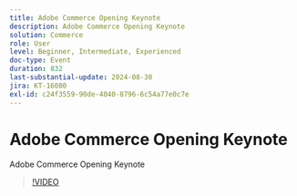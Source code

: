 ```yaml
---
title: Adobe Commerce Opening Keynote
description: Adobe Commerce Opening Keynote
solution: Commerce
role: User
level: Beginner, Intermediate, Experienced
doc-type: Event
duration: 832
last-substantial-update: 2024-08-30
jira: KT-16080
exl-id: c24f3559-90de-4040-8796-6c54a77e0c7e
---
```

# Adobe Commerce Opening Keynote

Adobe Commerce Opening Keynote

>[!VIDEO](https://video.tv.adobe.com/v/3433144/?learn=on)
